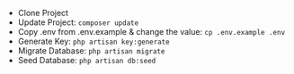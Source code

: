 - Clone Project
- Update Project: `composer update`
- Copy .env from .env.example & change the value: `cp .env.example .env`
- Generate Key: `php artisan key:generate`
- Migrate Database: `php artisan migrate`
- Seed Database: `php artisan db:seed`
